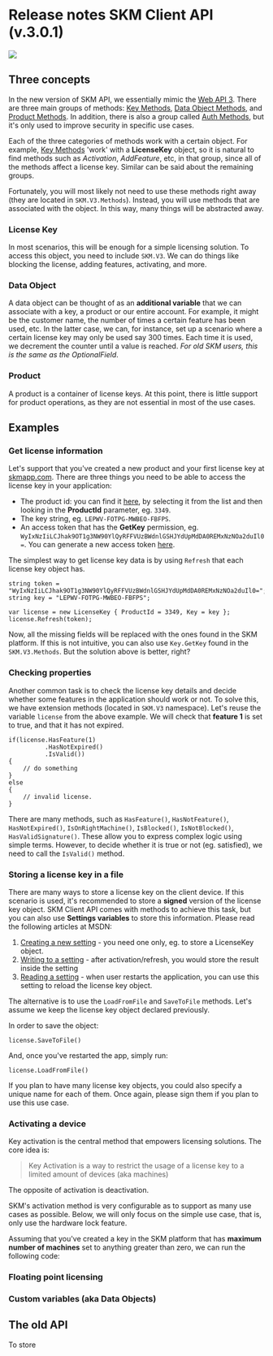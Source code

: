 # Release notes SKM Client API (v.3.0.1)

![](http://download-codeplex.sec.s-msft.com/Download?ProjectName=skgl&DownloadId=373033&Build=21031)

## Three concepts
In the new version of SKM API, we essentially mimic the
[Web API 3](https://serialkeymanager.com/docs/api/v3/).
There are three main groups of methods: [Key Methods](https://serialkeymanager.com/docs/api/v3/Key),
[Data Object Methods](https://serialkeymanager.com/docs/api/v3/Data),
and [Product Methods](https://serialkeymanager.com/docs/api/v3/Product). In addition, there is also a group called
[Auth Methods](https://serialkeymanager.com/docs/api/v3/AuthMethods), but it's only used to improve security
in specific use cases.

Each of the three categories of methods work with a certain object. For example, [Key Methods](https://serialkeymanager.com/docs/api/v3/Key) 'work' with
a **LicenseKey** object, so it is natural to find methods such as _Activation_, _AddFeature_, etc, in that group,
since all of the methods affect a license key. Similar can be said about the remaining groups.

Fortunately, you will most likely not need to use these methods right away (they are located in `SKM.V3.Methods`).
Instead, you will use methods that are associated with the object. In this way, many things will be abstracted away.

### License Key
In most scenarios, this will be enough for a simple licensing solution. To access this object, you need to include
`SKM.V3`. We can do things like blocking the license, adding features, activating, and more. 

### Data Object
A data object can be thought of as an **additional variable** that we can associate with a key, a product or
our entire account. For example, it might be the customer name, the number of times a certain feature has been used,
etc. In the latter case, we can, for instance, set up a scenario where a certain license key may only be used say 
300 times. Each time it is used, we decrement the counter until a value is reached. _For old SKM users, this is 
the same as the OptionalField_. 

### Product
A product is a container of license keys. At this point, there is little support for product operations, as they
are not essential in most of the use cases.


## Examples

### Get license information
Let's support that you've created a new product and your first license key at [skmapp.com](http://skmapp.com).
There are three things you need to be able to access the license key in your application:
* The product id: you can find it [here](https://serialkeymanager.com/docs/api/v3/getkey), by 
selecting it from the list and then looking in the **ProductId** parameter, eg. `3349`.
* The key string, eg. `LEPWV-FOTPG-MWBEO-FBFPS`.
* An access token that has the **GetKey** permission, eg. `WyIxNzIiLCJhak9OT1g3NW90YlQyRFFVUzBWdnlGSHJYdUpMdDA0REMxNzNOa2duIl0=`. You can
generate a new access token [here](https://serialkeymanager.com/User/AccessToken#/).

The simplest way to get license key data is by using `Refresh` that each license key object has.

```
string token = "WyIxNzIiLCJhak9OT1g3NW90YlQyRFFVUzBWdnlGSHJYdUpMdDA0REMxNzNOa2duIl0=";
string key = "LEPWV-FOTPG-MWBEO-FBFPS";

var license = new LicenseKey { ProductId = 3349, Key = key };
license.Refresh(token);
```

Now, all the missing fields will be replaced with the ones found in the SKM platform. If this is not intuitive,
you can also use `Key.GetKey` found in the `SKM.V3.Methods`. But the solution above is better, right?

### Checking properties

Another common task is to check the license key details and decide whether some features in the
application should work or not. To solve this, we have extension methods (located in `SKM.V3` namespace).
Let's reuse the variable `license` from the above example. We will check that **feature 1** is set to true,
and that it has not expired.

```
if(license.HasFeature(1)
          .HasNotExpired()
          .IsValid())
{
    // do something
}
else
{
    // invalid license.
}
```

There are many methods, such as `HasFeature()`, `HasNotFeature()`, `HasNotExpired()`, `IsOnRightMachine()`,
`IsBlocked()`, `IsNotBlocked()`, `HasValidSignature()`. These allow you to express complex logic using
simple terms. However, to decide whether it is true or not (eg. satisfied), we need to call the 
`IsValid()` method.

### Storing a license key in a file
There are many ways to store a license key on the client device. If this scenario is used,
it's recommended to store a **signed** version of the license key object. SKM Client API comes 
with methods to achieve this task, but you can also use **Settings variables** to store this information.
Please read the following articles at MSDN:

1. [Creating a new setting][1] - you need one only, eg. to store a LicenseKey object.
2. [Writing to a setting][2] - after activation/refresh, you would store the result inside the 
setting
3. [Reading a setting][3] - when user restarts the application, you can use this setting to
reload the license key object.

The alternative is to use the `LoadFromFile` and `SaveToFile` methods. Let's assume we keep the
license key object declared previously.

In order to save the object:

```
license.SaveToFile()
```
And, once you've restarted the app, simply run:
```
license.LoadFromFile()
```
If you plan to have many license key objects, you could also specify a unique name for each of them.
Once again, please sign them if you plan to use this use case.

### Activating a device
Key activation is the central method that empowers licensing solutions. The core idea is:

> Key Activation is a way to restrict the usage of a license key to a limited amount of devices
(aka machines)

The opposite of activation is deactivation.

SKM's activation method is very configurable as to support as many use cases as possible. Below,
we will only focus on the simple use case, that is, only use the hardware lock feature.

Assuming that you've created a key in the SKM platform that has **maximum number of machines** 
set to anything greater than zero, we can run the following code:



### Floating point licensing

### Custom variables (aka Data Objects)

## The old API
To store 

[1]: https://msdn.microsoft.com/en-us/library/bb397757(v=vs.110).aspx
[2]: https://msdn.microsoft.com/en-us/library/bb397755(v=vs.110).aspx
[3]: https://msdn.microsoft.com/en-us/library/bb397759(v=vs.110).aspx